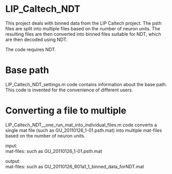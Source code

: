 # LIP_Caltech_NDT

This project deals with binned data from the LIP Caltech project. The psth files are split into multiple files based on the number of neuron units. The resulting files are then converted into binned files suitable for NDT, which are then decoded using NDT.

The code requires NDT.                   


# Base path
LIP_Caltech_NDT_settings.m code contains information about the base path. This code is invented for the convenience of different users. 


# Converting a file to multiple 
LIP_Caltech_NDT__one_run_mat_into_individual_files.m code converts a single mat file (such as GU_20110126_1-01.psth.mat) into multiple mat-files based on the number of neuron units. 

input:                                                                                                                     
mat-files: such as GU_20110126_1-01.psth.mat                        

output:                                                                                          
mat-files: such as GU_20110126_R01a1_1_binned_data_forNDT.mat                                                     
